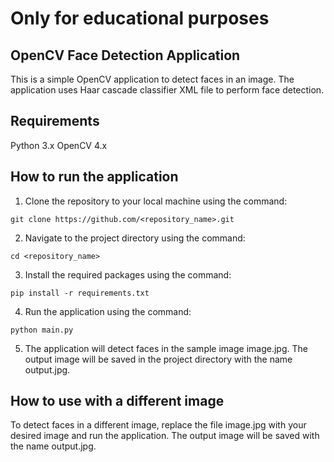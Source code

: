# Only for educational purposes

## OpenCV Face Detection Application
This is a simple OpenCV application to detect faces in an image. The application uses Haar cascade classifier XML file to perform face detection.

## Requirements
Python 3.x
OpenCV 4.x

## How to run the application

1. Clone the repository to your local machine using the command:

````
git clone https://github.com/<repository_name>.git
````

2. Navigate to the project directory using the command:
````
cd <repository_name>
````
3. Install the required packages using the command:
````
pip install -r requirements.txt
````
4. Run the application using the command:
````
python main.py
````
5. The application will detect faces in the sample image image.jpg. The output image will be saved in the project directory with the name output.jpg.


## How to use with a different image
To detect faces in a different image, replace the file image.jpg with your desired image and run the application. The output image will be saved with the name output.jpg.
